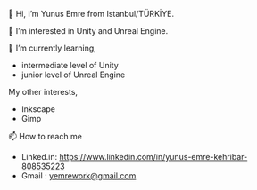 👋 Hi, I’m Yunus Emre from Istanbul/TÜRKİYE.

👀 I’m interested in Unity and Unreal Engine.

🌱 I’m currently learning,
- intermediate level of Unity
- junior level of Unreal Engine

My other interests,
- Inkscape
- Gimp

📫 How to reach me 
- Linked.in: https://www.linkedin.com/in/yunus-emre-kehribar-808535223
- Gmail    : yemrework@gmail.com

<!---
DeveloperYunus/DeveloperYunus is a ✨ special ✨ repository because its `README.md` (this file) appears on your GitHub profile.
You can click the Preview link to take a look at your changes.
--->

